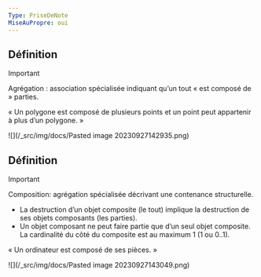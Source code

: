 ```yaml
---
Type: PriseDeNote
MiseAuPropre: oui
---
```

## Définition
>[!important]
>Agrégation : association spécialisée indiquant qu’un tout « est composé de » parties.

« Un polygone est composé de plusieurs points et un point peut appartenir à plus d’un polygone. »

![](/_src/img/docs/Pasted image 20230927142935.png)

## Définition
>[!important] 
>Composition: agrégation spécialisée décrivant une contenance structurelle.

- La destruction d’un objet composite (le tout) implique la destruction de ses objets composants (les parties). 
- Un objet composant ne peut faire partie que d’un seul objet composite. La cardinalité du côté du composite est au maximum 1 (1 ou 0..1).

« Un ordinateur est composé de ses pièces. »

![](/_src/img/docs/Pasted image 20230927143049.png)